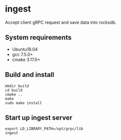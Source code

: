 # ingest

Accept client gRPC request and save data into rocksdb.

## System requirements

* Ubuntu18.04
* gcc 7.5.0+
* cmake 3.17.0+

## Build and install 

```
mkdir build
cd build
cmake ..
make
sudo make install
```

## Start up ingest server
```
export LD_LIBRARY_PATH=/opt/grpc/lib
ingest
```
